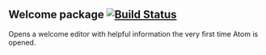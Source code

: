## Welcome package [![Build Status](https://travis-ci.org/atom/welcome.svg?branch=master)](https://travis-ci.org/atom/welcome)

Opens a welcome editor with helpful information the very first time Atom is
opened.
